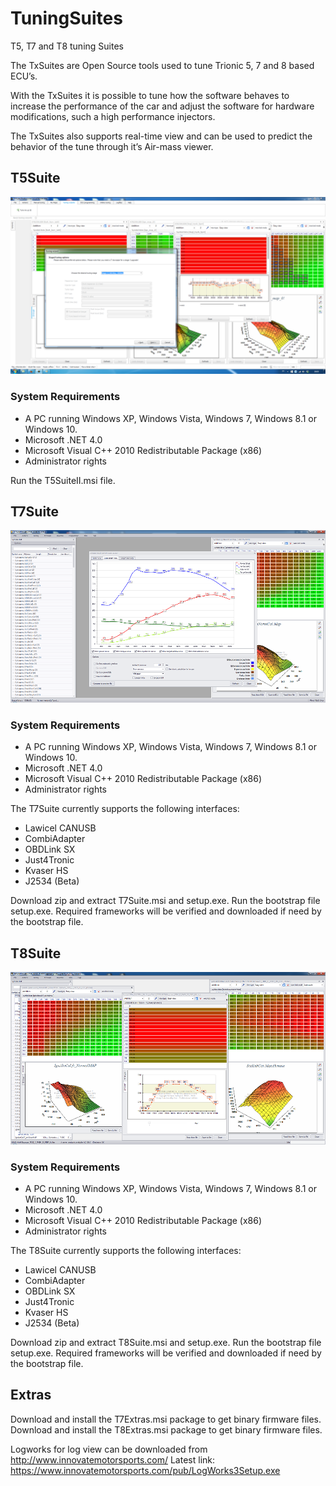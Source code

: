 # TuningSuites
T5, T7 and T8 tuning Suites

The TxSuites are Open Source tools used to tune Trionic 5, 7 and 8 based ECU’s.

With the TxSuites it is possible to tune how the software behaves to increase the performance of the car and adjust the software for hardware modifications, such a high performance injectors.

The TxSuites also supports real-time view and can be used to predict the behavior of the tune through it’s Air-mass viewer.

## T5Suite
![alt text](https://github.com/mattiasclaesson/TuningSuites/blob/master/t5suite2_img.png "T5suite image")

### System Requirements
* A PC running Windows XP, Windows Vista, Windows 7, Windows 8.1 or Windows 10.
* Microsoft .NET 4.0
* Microsoft Visual C++ 2010 Redistributable Package (x86)
* Administrator rights

Run the T5SuiteII.msi file.

## T7Suite
![alt text](https://github.com/mattiasclaesson/TuningSuites/blob/master/t7suite_img.png "T7suite image")


### System Requirements
* A PC running Windows XP, Windows Vista, Windows 7, Windows 8.1 or Windows 10.
* Microsoft .NET 4.0
* Microsoft Visual C++ 2010 Redistributable Package (x86)
* Administrator rights

The T7Suite currently supports the following interfaces:
* Lawicel CANUSB
* CombiAdapter
* OBDLink SX
* Just4Tronic
* Kvaser HS
* J2534 (Beta)

Download zip and extract T7Suite.msi and setup.exe. Run the bootstrap file setup.exe.
Required frameworks will be verified and downloaded if need by the bootstrap file.

## T8Suite
![alt text](https://github.com/mattiasclaesson/TuningSuites/blob/master/t8suite_img_2.png "T8suite image")

### System Requirements
* A PC running Windows XP, Windows Vista, Windows 7, Windows 8.1 or Windows 10.
* Microsoft .NET 4.0
* Microsoft Visual C++ 2010 Redistributable Package (x86)
* Administrator rights

The T8Suite currently supports the following interfaces:
* Lawicel CANUSB
* CombiAdapter
* OBDLink SX
* Just4Tronic
* Kvaser HS
* J2534 (Beta)

Download zip and extract T8Suite.msi and setup.exe. Run the bootstrap file setup.exe.
Required frameworks will be verified and downloaded if need by the bootstrap file.

## Extras 
Download and install the T7Extras.msi package to get binary firmware files.
Download and install the T8Extras.msi package to get binary firmware files.

Logworks for log view can be downloaded from http://www.innovatemotorsports.com/
Latest link: https://www.innovatemotorsports.com/pub/LogWorks3Setup.exe

